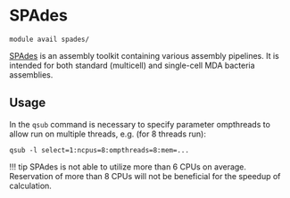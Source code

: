 # SPAdes 

    module avail spades/

[SPAdes](https://cab.spbu.ru/software/spades/) is an assembly toolkit containing various assembly pipelines. It is intended for both standard (multicell) and single-cell MDA bacteria assemblies. 

## Usage

In the `qsub` command is necessary to specify parameter ompthreads to allow run on multiple threads, e.g. (for 8 threads run):

    qsub -l select=1:ncpus=8:ompthreads=8:mem=...

!!! tip
    SPAdes is not able to utilize more than 6 CPUs on average. Reservation of more than 8 CPUs will not be beneficial for the speedup of calculation.    

